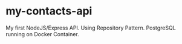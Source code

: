 # my-contacts-api
My first NodeJS/Express API. Using Repository Pattern. PostgreSQL running on Docker Container.
